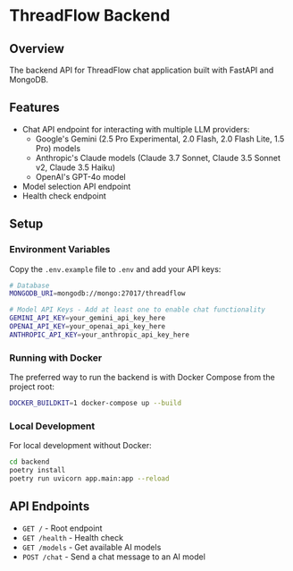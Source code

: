 # ThreadFlow Backend

## Overview
The backend API for ThreadFlow chat application built with FastAPI and MongoDB.

## Features
- Chat API endpoint for interacting with multiple LLM providers:
  - Google's Gemini (2.5 Pro Experimental, 2.0 Flash, 2.0 Flash Lite, 1.5 Pro) models
  - Anthropic's Claude models (Claude 3.7 Sonnet, Claude 3.5 Sonnet v2, Claude 3.5 Haiku)
  - OpenAI's GPT-4o model
- Model selection API endpoint
- Health check endpoint

## Setup

### Environment Variables
Copy the `.env.example` file to `.env` and add your API keys:
```bash
# Database
MONGODB_URI=mongodb://mongo:27017/threadflow

# Model API Keys - Add at least one to enable chat functionality
GEMINI_API_KEY=your_gemini_api_key_here
OPENAI_API_KEY=your_openai_api_key_here
ANTHROPIC_API_KEY=your_anthropic_api_key_here
```

### Running with Docker
The preferred way to run the backend is with Docker Compose from the project root:
```bash
DOCKER_BUILDKIT=1 docker-compose up --build
```

### Local Development
For local development without Docker:
```bash
cd backend
poetry install
poetry run uvicorn app.main:app --reload
```

## API Endpoints

- `GET /` - Root endpoint
- `GET /health` - Health check
- `GET /models` - Get available AI models
- `POST /chat` - Send a chat message to an AI model